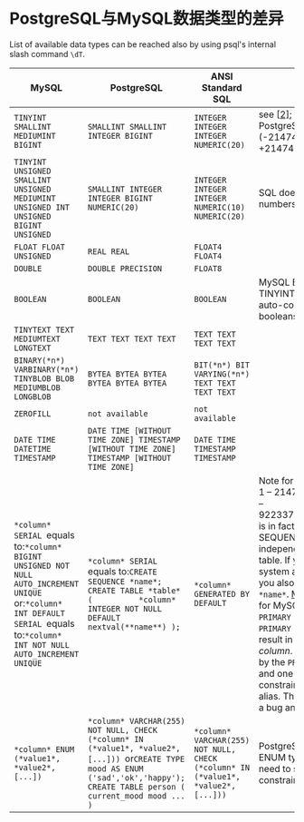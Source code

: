 # PostgreSQL与MySQL数据类型的差异

List of available data types can be reached also by using psql's internal slash command `\dT`.

| MySQL                                                        | PostgreSQL                                                   | ANSI Standard SQL                                            | comments                                                     |
| ------------------------------------------------------------ | ------------------------------------------------------------ | ------------------------------------------------------------ | ------------------------------------------------------------ |
| `TINYINT SMALLINT MEDIUMINT BIGINT`                          | `SMALLINT SMALLINT INTEGER BIGINT `                          | `INTEGER INTEGER INTEGER NUMERIC(20) `                       | see [[2\]](http://www.postgresql.org/docs/8.1/interactive/datatype.html#DATATYPE-INT); `integer` size in PostgreSQL is 4 Bytes signed (-2147483648 – +2147483647) |
| `TINYINT UNSIGNED SMALLINT UNSIGNED MEDIUMINT UNSIGNED INT UNSIGNED BIGINT UNSIGNED ` | `SMALLINT INTEGER INTEGER BIGINT NUMERIC(20) `               | `INTEGER INTEGER INTEGER NUMERIC(10) NUMERIC(20) `           | SQL doesn't know `UNSIGNED`, all numbers are signed.         |
| `FLOAT FLOAT UNSIGNED `                                      | `REAL REAL `                                                 | `FLOAT4 FLOAT4 `                                             |                                                              |
| `DOUBLE`                                                     | `DOUBLE PRECISION`                                           | `FLOAT8`                                                     |                                                              |
| `BOOLEAN`                                                    | `BOOLEAN`                                                    | `BOOLEAN`                                                    | MySQL Booleans are an alias for TINYINT(1); PostgreSQL doesn't auto-convert numbers into booleans. |
| `TINYTEXT TEXT MEDIUMTEXT LONGTEXT `                         | `TEXT TEXT TEXT TEXT `                                       | `TEXT TEXT TEXT TEXT `                                       |                                                              |
| `BINARY(*n*) VARBINARY(*n*) TINYBLOB BLOB MEDIUMBLOB LONGBLOB ` | `BYTEA BYTEA BYTEA BYTEA BYTEA BYTEA `                       | `BIT(*n*) BIT VARYING(*n*) TEXT TEXT TEXT TEXT `             |                                                              |
| `ZEROFILL`                                                   | `not available`                                              | `not available`                                              |                                                              |
| `DATE TIME DATETIME TIMESTAMP `                              | `DATE TIME [WITHOUT TIME ZONE] TIMESTAMP [WITHOUT TIME ZONE] TIMESTAMP [WITHOUT TIME ZONE] ` | `DATE TIME TIMESTAMP TIMESTAMP `                             |                                                              |
| `*column* SERIAL `equals to:`*column* BIGINT UNSIGNED NOT NULL AUTO_INCREMENT UNIQUE `or:`*column* INT DEFAULT SERIAL `equals to:`*column* INT NOT NULL AUTO_INCREMENT UNIQUE ` | `*column* SERIAL `equals to:`CREATE SEQUENCE *name*; CREATE TABLE *table* (          *column* INTEGER NOT NULL         DEFAULT nextval(**name**) ); ` | `*column* GENERATED BY DEFAULT `                             | Note for PostgresSQL:SERIAL = 1 – 2147483647 BIGSERIAL = 1 – 9223372036854775807SERIAL is in fact an entity named SEQUENCE. It exists independently on the rest of your table. If you want to cleanup your system after dropping a table, you also have to `DROP SEQUENCE *name*`. [More on that topic...](http://www.sitepoint.com/article/site-mysql-postgresql-1/3)Note for MySQL:`*column* SERIAL PRIMARY KEY `or`*column* SERIAL, PRIMARY KEY(*column*) `Will result in having 2 indexes for *column*. One will be generated by the `PRIMARY KEY` constraint, and one by the implicit `UNIQUE` constraint present in the `SERIAL` alias. This has been reported as a bug and might be corrected. |
| `*column* ENUM (*value1*, *value2*, [...]) `                 | `*column* VARCHAR(255) NOT NULL, CHECK (*column* IN (*value1*, *value2*, [...])) `or`CREATE TYPE mood AS ENUM ('sad','ok','happy'); CREATE TABLE person ( current_mood mood ... ) ` | `*column* VARCHAR(255) NOT NULL, CHECK (*column* IN (*value1*, *value2*, [...])) ` | PostgreSQL doesn't have the ENUM types prior to 8.3, so you need to simulate it with constraints when using < 8.3. |

 